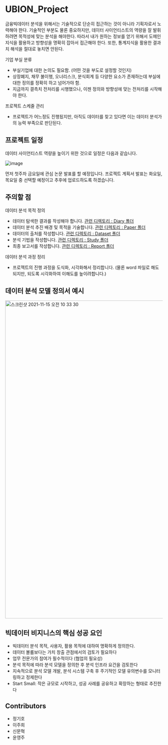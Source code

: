 # UBION_Project

금융빅데이터 분석을 위해서는 기술적으로 단순히 접근하는 것이 아니라 기획자로서 노력해야 한다.   기술적인 부분도 물론 중요하지만, 데이터 사이언티스트의 역량을 잘 발휘하려면 목적성에 맞는 분석을 해야한다.   따라서 내가 원하는 정보를 얻기 위해서 도메인 지식을 활용하고 방향성을 명확히 잡아서 접근해야 한다.   또한, 통계지식을 활용한 결과치 해석을 절대로 놓치면 안된다.


기업 부실 분류
-	부실기업에 대한 논의도 필요함. (어떤 것을 부도로 설정할 것인지)
- 상장폐지, 채무 불이행, 오너리스크, 분식회계 등 다양한 요소가 존재하는데 부실에 대한 정의를 정확히 하고 넘어가야 함. 
- 지금까지 결측치 전처리를 시행했으나, 이젠 정의와 방향성에 맞는 전처리를 시작해야 한다.

프로젝트 스케줄 관리
-	프로젝트가 어느정도 진행됬지만, 아직도 데이터를 찾고 있다면 이는 데이터 분석가의 능력 부족으로 판단된다.


## 프로젝트 일정

데이터 사이언티스트 역량을 높이기 위한 것으로 일정은 다음과 같습니다.

![image](https://user-images.githubusercontent.com/87803612/141708330-942e987e-48d3-4133-9c35-69fdcb86e3b3.png)

먼저 첫주차 금요일에 관심 논문 발표를 할 예정입니다.
프로젝트 계획서 발표는 화요일, 목요일 중 선택할 예정이고 추후에 업로드하도록 하겠습니다.


## 주의할 점

데이터 분석 목적 정의 
- 데이터 탐색한 결과를 작성해야 합니다. [관련 디렉토리 : Diary 폴더](https://github.com/signature95/UBION_Project/tree/main/Diary)
- 데이터 분석 추진 배경 및 목적을 기술합니다. [관련 디렉토리 : Paper 폴더]()
- 데이터의 출처를 작성합니다. [관련 디렉토리 : Dataset 폴더]()
- 분석 기법을 작성합니다. [관련 디렉토리 : Study 폴더]()
- 최종 보고서를 작성합니다. [관련 디렉토리 : Report 폴더]()

데이터 분석 과정 정리
- 프로젝트의 진행 과정을 도식화, 시각화해서 정리합니다. (물론 word 파일로 해도 되지만, 되도록 시각화하여 이해도를 높이려합니다.)

## 데이터 분석 모델 정의서 예시

<img width="1014" alt="스크린샷 2021-11-15 오전 10 33 30" src="https://user-images.githubusercontent.com/87803612/141708796-5912d082-8260-4f34-ac89-453990b4fe0e.png">

## 빅데이터 비지니스의 핵심 성공 요인
- 빅데이터 분석 목적, 사용자, 활용 목적에 대하여 명확하게 정의한다.
- 데이터 볼륨보다는 가치 창출 관점에서의 검토가 필요하다
- 업무 전문가의 참여가 필수적이다 (협업의 필요성)
- 분석 목적에 따라 분석 모델을 정의한 후 분석 인프라 요건을 검토한다
- 지속적으로 분석 모델 개발, 분석 시스템 구축 후 주기적인 모델 유의변수를 모니터링하고 정제한다
- Start Small: 작은 규모로 시작하고, 성공 사례를 공유하고 확장하는 형태로 추진한다


## Contributors
- 정기호 
- 이주희
- 신문혁
- 윤영주
